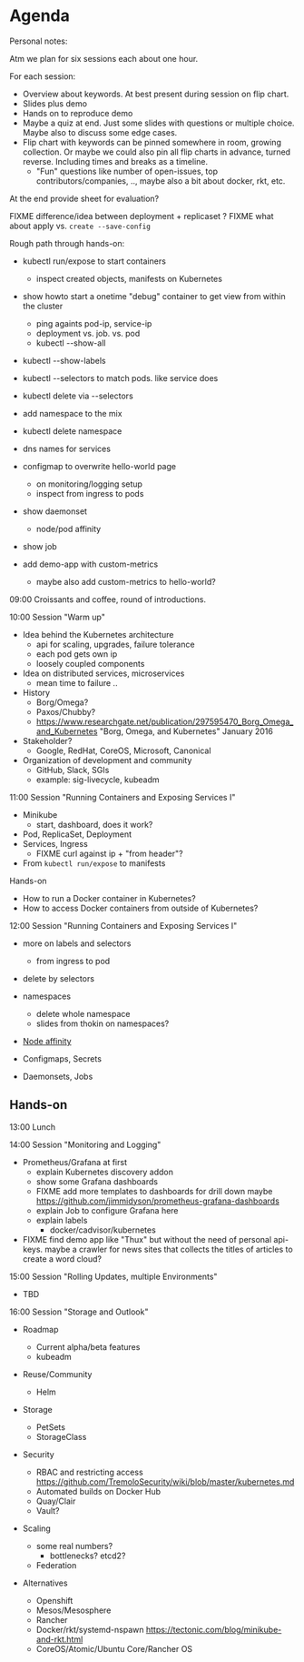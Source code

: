 # Agenda

Personal notes:

Atm we plan for six sessions each about one hour.

For each session:
  - Overview about keywords. At best present during session on flip chart.
  - Slides plus demo
  - Hands on to reproduce demo
  - Maybe a quiz at end. Just some slides with questions or multiple choice. Maybe also to discuss some edge cases.
  - Flip chart with keywords can be pinned somewhere in room, growing collection.
    Or maybe we could also pin all flip charts in advance, turned reverse. Including times and breaks as a timeline.
      - "Fun" questions like number of open-issues, top contributors/companies, .., maybe also a bit about docker, rkt, etc.

At the end provide sheet for evaluation?


FIXME
  difference/idea between deployment + replicaset ?
FIXME
  what about apply vs. `create --save-config`


Rough path through hands-on:
  - kubectl run/expose to start containers
    - inspect created objects, manifests on Kubernetes
  - show howto start a onetime "debug" container to get view from within the cluster
    - ping againts pod-ip, service-ip
    - deployment vs. job. vs. pod
    - kubectl --show-all
  - kubectl --show-labels
  - kubectl --selectors to match pods. like service does
  - kubectl delete via --selectors

  - add namespace to the mix
  - kubectl delete namespace
  - dns names for services
  - configmap to overwrite hello-world page

    - on monitoring/logging setup
    - inspect from ingress to pods
  - show daemonset
    - node/pod affinity
  - show job

  - add demo-app with custom-metrics
    - maybe also add custom-metrics to hello-world?


09:00
Croissants and coffee, round of introductions.

10:00
Session "Warm up"
  - Idea behind the Kubernetes architecture
    - api for scaling, upgrades, failure tolerance
    - each pod gets own ip
    - loosely coupled components
  - Idea on distributed services, microservices
    - mean time to failure ..
  - History
    - Borg/Omega?
    - Paxos/Chubby?
    - https://www.researchgate.net/publication/297595470_Borg_Omega_and_Kubernetes
      "Borg, Omega, and Kubernetes" January 2016
  - Stakeholder?
    - Google, RedHat, CoreOS, Microsoft, Canonical
  - Organization of development and community
    - GitHub, Slack, SGIs
    - example: sig-livecycle, kubeadm

11:00
Session "Running Containers and Exposing Services I"
  - Minikube
    - start, dashboard, does it work?
  - Pod, ReplicaSet, Deployment
  - Services, Ingress
    - FIXME curl against ip + "from header"?
  - From `kubectl run/expose` to manifests


Hands-on
  - How to run a Docker container in Kubernetes?
  - How to access Docker containers from outside of Kubernetes?


12:00
Session "Running Containers and Exposing Services I"
  - more on labels and selectors
    - from ingress to pod

  - delete by selectors
  - namespaces
    - delete whole namespace
    - slides from thokin on namespaces?
  - [Node affinity](http://kubernetes.io/docs/user-guide/node-selection/#alpha-feature-in-kubernetes-v12-node-affinity)
  - Configmaps, Secrets
  - Daemonsets, Jobs

Hands-on
  -

13:00
Lunch

14:00
Session "Monitoring and Logging"
  - Prometheus/Grafana at first
    - explain Kubernetes discovery addon
    - show some Grafana dashboards
    - FIXME add more templates to dashboards for drill down
      maybe https://github.com/jimmidyson/prometheus-grafana-dashboards
    - explain Job to configure Grafana here
    - explain labels
      - docker/cadvisor/kubernetes
  - FIXME find demo app like "Thux" but without the need of personal api-keys.
    maybe a crawler for news sites that collects the titles of articles to create a word cloud?

15:00
Session "Rolling Updates, multiple Environments"
  - TBD

16:00
Session "Storage and Outlook"

  - Roadmap
    - Current alpha/beta features
    - kubeadm

  - Reuse/Community
    - Helm

  - Storage
    - PetSets
    - StorageClass

  - Security
    - RBAC and restricting access
      https://github.com/TremoloSecurity/wiki/blob/master/kubernetes.md
    - Automated builds on Docker Hub
    - Quay/Clair
    - Vault?

  - Scaling
    - some real numbers?
      - bottlenecks? etcd2?
    - Federation

  - Alternatives
    - Openshift
    - Mesos/Mesosphere
    - Rancher
    - Docker/rkt/systemd-nspawn
      https://tectonic.com/blog/minikube-and-rkt.html
    - CoreOS/Atomic/Ubuntu Core/Rancher OS
